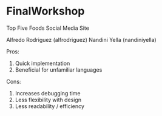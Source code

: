 # FinalWorkshop
Top Five Foods Social Media Site

Alfredo Rodriguez (alfrodriguez)
Nandini Yella (nandiniyella)

Pros: 
1. Quick implementation
2. Beneficial for unfamiliar languages

Cons: 
1. Increases debugging time
2. Less flexibility with design
3. Less readability / efficiency
